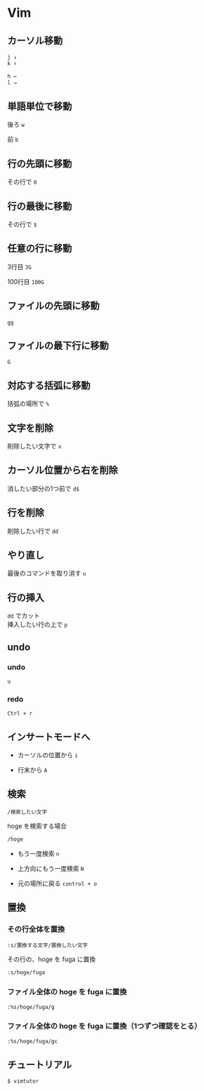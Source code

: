 # Vim

## カーソル移動

```bash
j ↓
k ↑

h ←
l →
```

## 単語単位で移動

後ろ `w`

前 `b`

## 行の先頭に移動

その行で `0`

## 行の最後に移動

その行で `$`

## 任意の行に移動

3行目 `3G`

100行目 `100G`

## ファイルの先頭に移動

`gg`

## ファイルの最下行に移動

`G`

## 対応する括弧に移動

括弧の場所で `%`

## 文字を削除

削除したい文字で `x`

## カーソル位置から右を削除

消したい部分の1つ前で `d$`

## 行を削除

削除したい行で `dd`

## やり直し

最後のコマンドを取り消す `u`

## 行の挿入

`dd` でカット  
挿入したい行の上で `p`

## undo

### undo

`u`

### redo

`Ctrl + r`

## インサートモードへ

- カーソルの位置から `i`

- 行末から `A`

## 検索

`/検索したい文字`

hoge を検索する場合

```bash
/hoge
```

- もう一度検索 `n`

- 上方向にもう一度検索 `N`

- 元の場所に戻る `control + o`

## 置換

### その行全体を置換

`:s/置換する文字/置換したい文字`

その行の、hoge を fuga に置換

```bash
:s/hoge/fuga
```

### ファイル全体の hoge を fuga に置換

```bash
:%s/hoge/fuga/g
```

### ファイル全体の hoge を fuga に置換（1つずつ確認をとる）

```bash
:%s/hoge/fuga/gc
```

## チュートリアル

```bash
$ vimtutor
```
